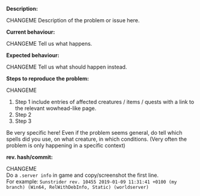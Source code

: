 <!--- (**********************************)
      (** Fill in the following fields **)
      (**********************************) 
Issues are for problem only, NOT for asking questions.
--->

**Description:**

CHANGEME Description of the problem or issue here.

**Current behaviour:**

CHANGEME Tell us what happens.

**Expected behaviour:**

CHANGEME Tell us what should happen instead.

**Steps to reproduce the problem:**

CHANGEME
1. Step 1 include entries of affected creatures / items / quests with a link to the relevant wowhead-like page.  
2. Step 2
3. Step 3

Be very specific here! Even if the problem seems general, do tell which spells did you use, on what creature, in which conditions. (Very often the problem is only happening in a specific context)

 **rev. hash/commit:** 	

 CHANGEME	
Do a `.server info` in game and copy/screenshot the first line.  	
For example: `Sunstrider rev. 10455 2019-01-09 11:31:41 +0100 (my branch) (Win64, RelWithDebInfo, Static) (worldserver)`
